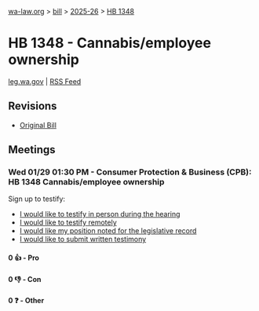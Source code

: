 [wa-law.org](/) > [bill](/bill/) > [2025-26](/bill/2025-26/) > [HB 1348](/bill/2025-26/hb/1348/)

# HB 1348 - Cannabis/employee ownership
[leg.wa.gov](https://app.leg.wa.gov/billsummary?BillNumber=1348&Year=2025&Initiative=false) | [RSS Feed](./rss.xml)

## Revisions
* [Original Bill](1/)

## Meetings
### Wed 01/29 01:30 PM - Consumer Protection & Business (CPB): HB 1348 Cannabis/employee ownership
Sign up to testify:
* [I would like to testify in person during the hearing](https://app.leg.wa.gov/csi/Testifier/Add?chamber=House&mId=32574&aId=162053&caId=25126&tId=1)
* [I would like to testify remotely](https://app.leg.wa.gov/csi/Testifier/Add?chamber=House&mId=32574&aId=162053&caId=25126&tId=2)
* [I would like my position noted for the legislative record](https://app.leg.wa.gov/csi/Testifier/Add?chamber=House&mId=32574&aId=162053&caId=25126&tId=3)
* [I would like to submit written testimony](https://app.leg.wa.gov/csi/Testifier/Add?chamber=House&mId=32574&aId=162053&caId=25126&tId=4)

#### 0 👍 - Pro

#### 0 👎 - Con

#### 0 ❓ - Other
